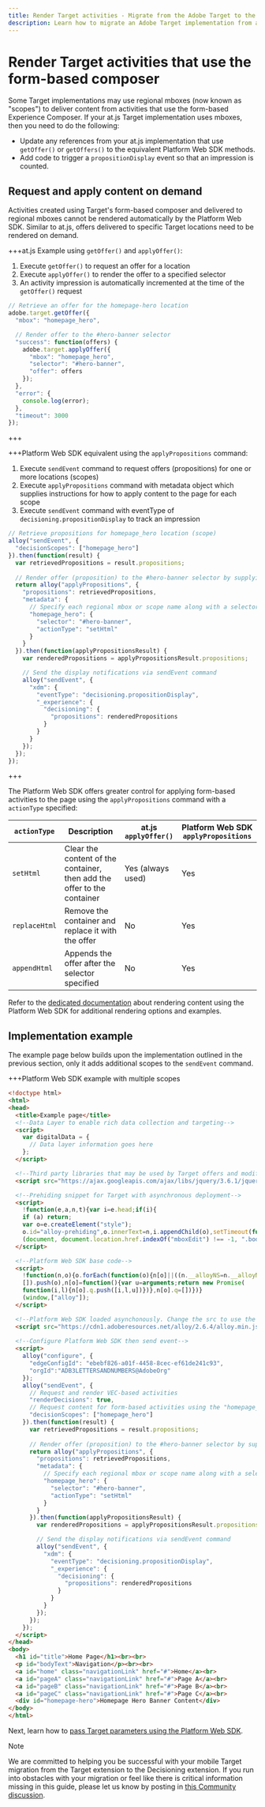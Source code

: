 ```yaml
---
title: Render Target activities - Migrate from the Adobe Target to the Adobe Journey Optimizer - Decisioning Mobile extension
description: Learn how to migrate an Adobe Target implementation from at.js 2.x to Adobe Experience Platform Web SDK. Topics include library overview, implementation differences, and other noteworthy callouts.
---
```

# Render Target activities that use the form-based composer

Some Target implementations may use regional mboxes (now known as "scopes") to deliver content from activities that use the form-based Experience Composer. If your at.js Target implementation uses mboxes, then you need to do the following:

* Update any references from your at.js implementation that use `getOffer()` or `getOffers()` to the equivalent Platform Web SDK methods.
* Add code to trigger a `propositionDisplay` event so that an impression is counted.

## Request and apply content on demand

Activities created using Target's form-based composer and delivered to regional mboxes cannot be rendered automatically by the Platform Web SDK. Similar to at.js, offers delivered to specific Target locations need to be rendered on demand. 


+++at.js Example using `getOffer()` and `applyOffer()`:

1. Execute `getOffer()` to request an offer for a location
1. Execute `applyOffer()` to render the offer to a specified selector
1. An activity impression is automatically incremented at the time of the `getOffer()` request

```JavaScript
// Retrieve an offer for the homepage-hero location
adobe.target.getOffer({
  "mbox": "homepage_hero",

  // Render offer to the #hero-banner selector
  "success": function(offers) {
    adobe.target.applyOffer({
      "mbox": "homepage_hero",
      "selector": "#hero-banner",
      "offer": offers
    });
  },
  "error": {
    console.log(error);
  },
  "timeout": 3000
});
```

+++

+++Platform Web SDK equivalent using the `applyPropositions` command: 

1. Execute `sendEvent` command to request offers (propositions) for one or more locations (scopes)
1. Execute `applyPropositions` command with metadata object which supplies instructions for how to apply content to the page for each scope
1. Execute `sendEvent` command with eventType of `decisioning.propositionDisplay` to track an impression 

```JavaScript
// Retrieve propositions for homepage_hero location (scope)
alloy("sendEvent", {
  "decisionScopes": ["homepage_hero"]
}).then(function(result) {
  var retrievedPropositions = result.propositions;
    
  // Render offer (proposition) to the #hero-banner selector by supplying extra metadata
  return alloy("applyPropositions", {
    "propositions": retrievedPropositions,
    "metadata": {
      // Specify each regional mbox or scope name along with a selector and actionType
      "homepage_hero": {
        "selector": "#hero-banner",
        "actionType": "setHtml"
      }
    }
  }).then(function(applyPropositionsResult) {
    var renderedPropositions = applyPropositionsResult.propositions;

    // Send the display notifications via sendEvent command
    alloy("sendEvent", {
      "xdm": {
        "eventType": "decisioning.propositionDisplay",
        "_experience": {
          "decisioning": {
            "propositions": renderedPropositions
          }
        }
      }
    });
  });
});
```

+++

The Platform Web SDK offers greater control for applying form-based activities to the page using the `applyPropositions` command with a `actionType` specified:

| `actionType` | Description | at.js `applyOffer()` | Platform Web SDK `applyPropositions`|
| --- | --- | --- | --- |
| `setHtml` | Clear the content of the container, then add the offer to the container | Yes (always used) | Yes |
| `replaceHtml` | Remove the container and replace it with the offer | No | Yes |
| `appendHtml` | Appends the offer after the selector specified | No | Yes |

Refer to the [dedicated documentation](https://experienceleague.adobe.com/docs/experience-platform/edge/personalization/rendering-personalization-content.html) about rendering content using the Platform Web SDK for additional rendering options and examples.

## Implementation example

The example page below builds upon the implementation outlined in the previous section, only it adds additional scopes to the `sendEvent` command.

+++Platform Web SDK example with multiple scopes

```HTML
<!doctype html>
<html>
<head>
  <title>Example page</title>
  <!--Data Layer to enable rich data collection and targeting-->
  <script>
    var digitalData = { 
      // Data layer information goes here
    };
  </script>

  <!--Third party libraries that may be used by Target offers and modifications-->
  <script src="https://ajax.googleapis.com/ajax/libs/jquery/3.6.1/jquery.min.js"></script>

  <!--Prehiding snippet for Target with asynchronous deployment-->
  <script>
    !function(e,a,n,t){var i=e.head;if(i){
    if (a) return;
    var o=e.createElement("style");
    o.id="alloy-prehiding",o.innerText=n,i.appendChild(o),setTimeout(function(){o.parentNode&&o.parentNode.removeChild(o)},t)}}
    (document, document.location.href.indexOf("mboxEdit") !== -1, ".body { opacity: 0 !important }", 3000);
  </script>

  <!--Platform Web SDK base code-->
  <script>
    !function(n,o){o.forEach(function(o){n[o]||((n.__alloyNS=n.__alloyNS||
    []).push(o),n[o]=function(){var u=arguments;return new Promise(
    function(i,l){n[o].q.push([i,l,u])})},n[o].q=[])})}
    (window,["alloy"]);
  </script>

  <!--Platform Web SDK loaded asynchonously. Change the src to use the latest supported version.-->
  <script src="https://cdn1.adoberesources.net/alloy/2.6.4/alloy.min.js" async></script>
  
  <!--Configure Platform Web SDK then send event-->
  <script>
    alloy("configure", {
      "edgeConfigId": "ebebf826-a01f-4458-8cec-ef61de241c93",
      "orgId":"ADB3LETTERSANDNUMBERS@AdobeOrg"
    });
    alloy("sendEvent", {
      // Request and render VEC-based activities
      "renderDecisions": true,
      // Request content for form-based activities using the "homepage_hero" scope
      "decisionScopes": ["homepage_hero"]
    }).then(function(result) {
      var retrievedPropositions = result.propositions;
        
      // Render offer (proposition) to the #hero-banner selector by supplying extra metadata
      return alloy("applyPropositions", {
        "propositions": retrievedPropositions,
        "metadata": {
          // Specify each regional mbox or scope name along with a selector and actionType
          "homepage_hero": {
            "selector": "#hero-banner",
            "actionType": "setHtml"
          }
        }
      }).then(function(applyPropositionsResult) {
        var renderedPropositions = applyPropositionsResult.propositions;

        // Send the display notifications via sendEvent command
        alloy("sendEvent", {
          "xdm": {
            "eventType": "decisioning.propositionDisplay",
            "_experience": {
              "decisioning": {
                "propositions": renderedPropositions
              }
            }
          }
        });
      });
    });
  </script>
</head>
<body>
  <h1 id="title">Home Page</h1><br><br>
  <p id="bodyText">Navigation</p><br><br>
  <a id="home" class="navigationLink" href="#">Home</a><br>
  <a id="pageA" class="navigationLink" href="#">Page A</a><br>
  <a id="pageB" class="navigationLink" href="#">Page B</a><br>
  <a id="pageC" class="navigationLink" href="#">Page C</a><br>
  <div id="homepage-hero">Homepage Hero Banner Content</div>
</body>
</html>
```

Next, learn how to [pass Target parameters using the Platform Web SDK](send-parameters.md).

>[!NOTE]
>
>We are committed to helping you be successful with your mobile Target migration from the Target extension to the Decisioning extension. If you run into obstacles with your migration or feel like there is critical information missing in this guide, please let us know by posting in [this Community discussion](https://experienceleaguecommunities.adobe.com/t5/adobe-experience-platform-data/tutorial-discussion-migrate-target-from-at-js-to-web-sdk/m-p/575587#M463).
